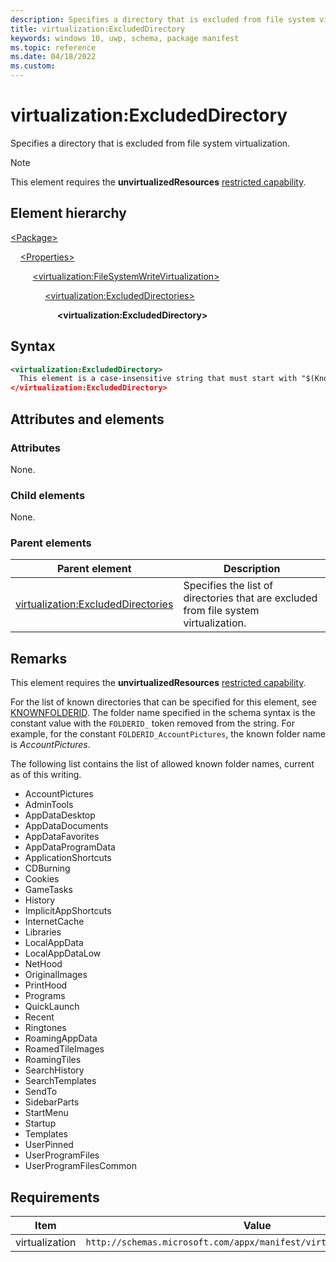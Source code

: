 ```yaml
---
description: Specifies a directory that is excluded from file system virtualization.
title: virtualization:ExcludedDirectory
keywords: windows 10, uwp, schema, package manifest
ms.topic: reference
ms.date: 04/18/2022
ms.custom: 
---
```


# virtualization:ExcludedDirectory

Specifies a directory that is excluded from file system virtualization. 

> [!NOTE]
> This element requires the  **unvirtualizedResources** [restricted capability](/windows/uwp/packaging/app-capability-declarations#restricted-capabilities).

## Element hierarchy

[\<Package\>](element-package.md)

&nbsp;&nbsp;&nbsp;&nbsp;[\<Properties\>](element-properties.md)

&nbsp;&nbsp;&nbsp;&nbsp; &nbsp;&nbsp;&nbsp;&nbsp;[\<virtualization:FileSystemWriteVirtualization\>](element-virtualization-filesystemwritevirtualization.md)

&nbsp;&nbsp;&nbsp;&nbsp; &nbsp;&nbsp;&nbsp;&nbsp; &nbsp;&nbsp;&nbsp;&nbsp;[\<virtualization:ExcludedDirectories\>](element-virtualization-excludeddirectories.md)

&nbsp;&nbsp;&nbsp;&nbsp; &nbsp;&nbsp;&nbsp;&nbsp; &nbsp;&nbsp;&nbsp;&nbsp; &nbsp;&nbsp;&nbsp;&nbsp;**\<virtualization:ExcludedDirectory\>**

## Syntax

```xml
<virtualization:ExcludedDirectory>
  This element is a case-insensitive string that must start with "$(KnownFolder:<known folder name>)<path to excluded directory>" where "known folder name" specifies one of the known folders under the AppData directory. The rest of the string is the relative path to the excluded directory. For example, "$(KnownFolder:LocalAppData)\Fabrikam\Shared".
</virtualization:ExcludedDirectory>
```

## Attributes and elements

### Attributes

None.

### Child elements

None.

### Parent elements

| Parent element | Description |
|-|-|
| [virtualization:ExcludedDirectories](element-virtualization-excludeddirectories.md) | Specifies the list of directories that are excluded from file system virtualization.  |

## Remarks

This element requires the **unvirtualizedResources** [restricted capability](/windows/uwp/packaging/app-capability-declarations#restricted-capabilities).

For the list of known directories that can be specified for this element, see [KNOWNFOLDERID](/windows/win32/shell/knownfolderid). The folder name specified in the schema syntax is the constant value with the `FOLDERID_` token removed from the string. For example, for the constant `FOLDERID_AccountPictures`, the known folder name is *AccountPictures*.

The following list contains the list of allowed known folder names, current as of this writing.

- AccountPictures
- AdminTools
- AppDataDesktop
- AppDataDocuments
- AppDataFavorites
- AppDataProgramData
- ApplicationShortcuts
- CDBurning
- Cookies
- GameTasks
- History
- ImplicitAppShortcuts
- InternetCache
- Libraries
- LocalAppData
- LocalAppDataLow
- NetHood
- OriginalImages
- PrintHood
- Programs
- QuickLaunch
- Recent
- Ringtones
- RoamingAppData
- RoamedTileImages
- RoamingTiles
- SearchHistory
- SearchTemplates
- SendTo
- SidebarParts
- StartMenu
- Startup
- Templates
- UserPinned
- UserProgramFiles
- UserProgramFilesCommon

## Requirements

| Item | Value |
|--|--|
| virtualization | `http://schemas.microsoft.com/appx/manifest/virtualization/windows10` |
